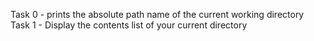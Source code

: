 Task 0 - prints the absolute path name of the current working directory
Task 1 - Display the contents list of your current directory
